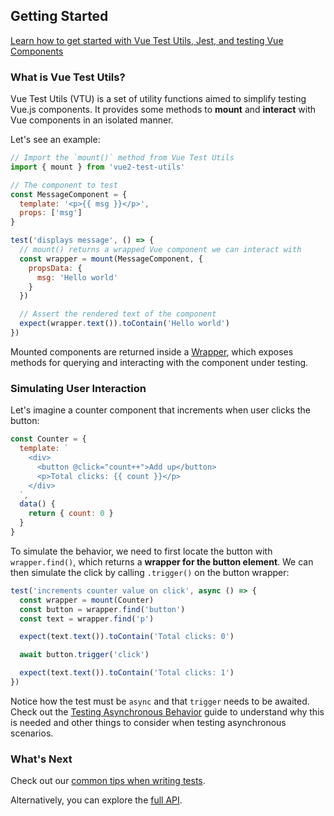 ## Getting Started

<div class="vueschool"><a href="https://vueschool.io/lessons/installing-vue-test-utils?friend=vuejs" target="_blank" rel="sponsored noopener" title="Learn how to get started with Vue Test Utils, Jest, and testing Vue Components with Vue School">Learn how to get started with Vue Test Utils, Jest, and testing Vue Components</a></div>

### What is Vue Test Utils?

Vue Test Utils (VTU) is a set of utility functions aimed to simplify testing Vue.js components. It provides some methods to **mount** and **interact** with Vue components in an isolated manner.

Let's see an example:

```js
// Import the `mount()` method from Vue Test Utils
import { mount } from 'vue2-test-utils'

// The component to test
const MessageComponent = {
  template: '<p>{{ msg }}</p>',
  props: ['msg']
}

test('displays message', () => {
  // mount() returns a wrapped Vue component we can interact with
  const wrapper = mount(MessageComponent, {
    propsData: {
      msg: 'Hello world'
    }
  })

  // Assert the rendered text of the component
  expect(wrapper.text()).toContain('Hello world')
})
```

Mounted components are returned inside a [Wrapper](../api/wrapper/), which exposes methods for querying and interacting with the component under testing.

### Simulating User Interaction

Let's imagine a counter component that increments when user clicks the button:

```js
const Counter = {
  template: `
    <div>
      <button @click="count++">Add up</button>
      <p>Total clicks: {{ count }}</p>
    </div>
  `,
  data() {
    return { count: 0 }
  }
}
```

To simulate the behavior, we need to first locate the button with `wrapper.find()`, which returns a **wrapper for the button element**. We can then simulate the click by calling `.trigger()` on the button wrapper:

```js
test('increments counter value on click', async () => {
  const wrapper = mount(Counter)
  const button = wrapper.find('button')
  const text = wrapper.find('p')

  expect(text.text()).toContain('Total clicks: 0')

  await button.trigger('click')

  expect(text.text()).toContain('Total clicks: 1')
})
```

Notice how the test must be `async` and that `trigger` needs to be awaited. Check out the [Testing Asynchronous Behavior](./README.md#testing-asynchronous-behavior) guide to understand why this is needed and other things to consider when testing asynchronous scenarios.

### What's Next

Check out our [common tips when writing tests](./README.md#knowing-what-to-test).

Alternatively, you can explore the [full API](../api/).

